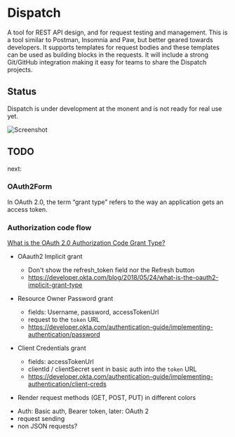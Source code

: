 # Dispatch

A tool for REST API design, and for request testing and management. This is a tool similar to Postman, Insomnia and Paw, but better geared towards developers. It supports templates for request bodies and these templates can be used as building blocks in the requests. It will include a strong Git/GitHub integration making it easy for teams to share the Dispatch projects.

## Status

Dispatch is under development at the monent and is not ready for real use yet.

![Screenshot](https://i.imgur.com/7AHNyCT.png)

## TODO

next:

### OAuth2Form

In OAuth 2.0, the term “grant type” refers to the way an application gets an access token.

### Authorization code flow

[What is the OAuth 2.0 Authorization Code Grant Type?](https://developer.okta.com/blog/2018/04/10/oauth-authorization-code-grant-type)

- OAauth2 Implicit grant

  - Don't show the refresh_token field nor the Refresh button
  - https://developer.okta.com/blog/2018/05/24/what-is-the-oauth2-implicit-grant-type

- Resource Owner Password grant

  - fields: Username, password, accessTokenUrl
  - request to the `token` URL
  - https://developer.okta.com/authentication-guide/implementing-authentication/password

- Client Credentials grant
  - fields: accessTokenUrl
  - clientId / clientSecret sent in basic auth into the `token` URL
  - https://developer.okta.com/authentication-guide/implementing-authentication/client-creds

* Render request methods (GET, POST, PUT) in different colors

- Auth: Basic auth, Bearer token, later: OAuth 2
- request sending
- non JSON requests?
